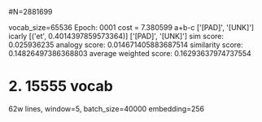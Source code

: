 #N=2881699

vocab_size=65536
Epoch: 0001 cost = 7.380599
a+b-c ['[PAD]', '[UNK]'] icarly [('et', 0.4014397859573364)]
['[PAD]', '[UNK]'] sim score: 0.025936235
analogy score: 0.014671405883687514
similarity score: 0.14826497386368803
average weighted score: 0.16293637974737554

# 2. 15555 vocab
62w lines, window=5,
batch_size=40000
embedding=256
